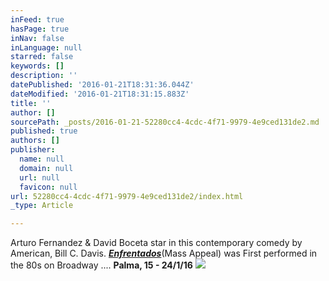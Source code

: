 ```yaml
---
inFeed: true
hasPage: true
inNav: false
inLanguage: null
starred: false
keywords: []
description: ''
datePublished: '2016-01-21T18:31:36.044Z'
dateModified: '2016-01-21T18:31:15.883Z'
title: ''
author: []
sourcePath: _posts/2016-01-21-52280cc4-4cdc-4f71-9979-4e9ced131de2.md
published: true
authors: []
publisher:
  name: null
  domain: null
  url: null
  favicon: null
url: 52280cc4-4cdc-4f71-9979-4e9ced131de2/index.html
_type: Article

---
```

Arturo Fernandez & David Boceta star in this contemporary comedy by American, Bill C. Davis. _**[Enfrentados][0]**_(Mass Appeal) was  First performed in the 80s on Broadway .... ****Palma, 15 - 24/1/16****
![](https://the-grid-user-content.s3-us-west-2.amazonaws.com/73258084-6f6e-49de-a097-6d4f876f1374.jpg)

[0]: http://www.keeptakinthemed.com/enfrentados.html